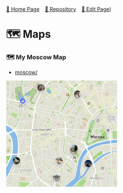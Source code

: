  [🚀 Home Page](https://andrewalevin.github.io/maps/) &ensp;  [🏰 Repository](https://github.com/andrewalevin/andrewalevin.github.io/maps/) &ensp;  [🔨 Edit Page](https://github.com/andrewalevin/maps/edit/main/README.md))

# 🗺️ Maps


### 🗺️ My Moscow Map

- [moscow/](moscow/)

<a href="moscow/"><img src="moscow/preview.png" alt="drawing" style="width:300px;"/></a>


